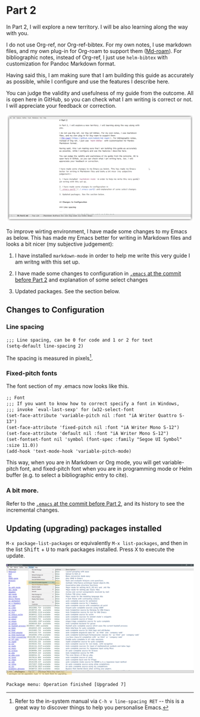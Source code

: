 # Part 2

In Part 2, I will explore a new territory. I will be also learning along the way with you.

I do not use Org-ref, nor Org-ref-bibtex. For my own notes, I use markdown files, and my own plug-in for Org-roam to support them ([Md-roam](https://github.com/nobiot/md-roam)). For bibliographic notes, instead of Org-ref, I just use `helm-bibtex` with customization for Pandoc Markdown format. 

Having said this, I am making sure that I am building this guide as accurately as possible, while I configure and use the features I describe here. 

You can judge the validity and usefulness of my guide from the outcome. All is open here in GitHub, so you can check what I am writing is correct or not. I will appreciate your feedback or correction.


![I am writing this guide using the very configuration](images/2020-06-23_23-00-07.png)

To improve wirting environment, I have made some changes to my Emacs as below. This has made my Emacs better for writing in Markdown files and looks a bit nicer (my subjective judgement):

1. I have installed `markdown-mode` in order to help me write this very guide I am writng with this set up.

2. I have made some changes to configuration in [`.emacs` at the commit before Part 2](https://github.com/nobiot/Zero-to-Emacs-and-Org-roam/blob/ce6403438964e012f0c4a9f5a7e798e3920b6b81/.emacs) and explanation of some select changes

3. Updated packages. See the section below.


## Changes to Configuration

### Line spacing

```
;;; Line spacing, can be 0 for code and 1 or 2 for text
(setq-default line-spacing 2)
```

The spacing is measured in pixels[^1]. 

[^1]: Refer to the in-system manual via `C-h v line-spacing RET` -- this is a great way to discover things to help you personalise Emacs. 

### Fixed-pitch fonts

The font section of my .emacs now looks like this.

```
;; Font
;;; If you want to know how to correct specify a font in Windows,
;;; invoke `eval-last-sexp' for (w32-select-font
(set-face-attribute 'variable-pitch nil :font "iA Writer Quattro S-13")
(set-face-attribute 'fixed-pitch nil :font "iA Writer Mono S-12")
(set-face-attribute 'default nil :font "iA Writer Mono S-12")
(set-fontset-font nil 'symbol (font-spec :family "Segoe UI Symbol" :size 11.0))
(add-hook 'text-mode-hook 'variable-pitch-mode)
```

This way, when you are in Markdown or Org mode, you will get variable-pitch font, and fixed-pitch font when you are in programming mode or Helm buffer (e.g. to select a bibliographic entry to cite).

### A bit more.
Refer to the [`.emacs` at the commit before Part 2](https://github.com/nobiot/Zero-to-Emacs-and-Org-roam/blob/ce6403438964e012f0c4a9f5a7e798e3920b6b81/.emacs), and its history to see the incremental changes.

## Updating (upgrading) packages installed

`M-x package-list-packages` or equivalently `M-x list-packages`, and then in the list <kbd>Shift</kbd> + <kbd>U</kbd> to mark packages installed. Press <kbd>X</kbd> to execute the update.

![`Shift` + `U` to mark those installed, and `x` to execute](images/2020-06-20_18-51-46.png)

```
Package menu: Operation finished [Upgraded 7]
```
